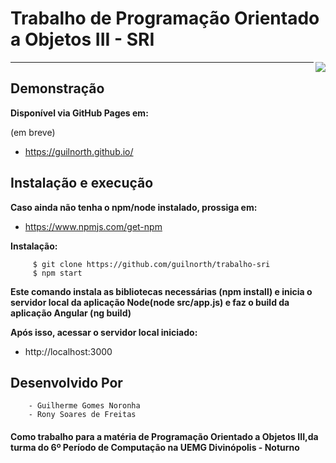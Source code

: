 # Trabalho de Programação Orientado a Objetos III - SRI
<img src="http://www.uemg.br/images/Logo_uemg.jpg" align="right" />


________

## Demonstração
**Disponível via GitHub Pages em:** 

(em breve)
- https://guilnorth.github.io/
 
## Instalação e execução

**Caso ainda não tenha o npm/node instalado, prossiga em:** 
- https://www.npmjs.com/get-npm

**Instalação:** 


         $ git clone https://github.com/guilnorth/trabalho-sri
         $ npm start

**Este comando instala as bibliotecas necessárias (npm install) e inicia o servidor local da aplicação Node(node src/app.js) e faz o build da aplicação Angular (ng build)**

**Após isso, acessar o servidor local iniciado:**
- http://localhost:3000

## Desenvolvido Por 
        
        - Guilherme Gomes Noronha
        - Rony Soares de Freitas

#### Como trabalho para a matéria de Programação Orientado a Objetos III,da turma do 6º Período de Computação na UEMG Divinópolis - Noturno



